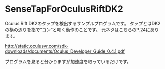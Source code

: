 SenseTapForOculusRiftDK2
========================

Oculus Rift DK2のタップを検出するサンプルプログラムです。
タップとはDK2の横の辺りを指で”コン”と叩く動作のことです。
元ネタはこちらのP.24にあります。

http://static.oculusvr.com/sdk-downloads/documents/Oculus_Developer_Guide_0.4.1.pdf

プログラムを見ると分かりますが加速度を取っているだけです。
